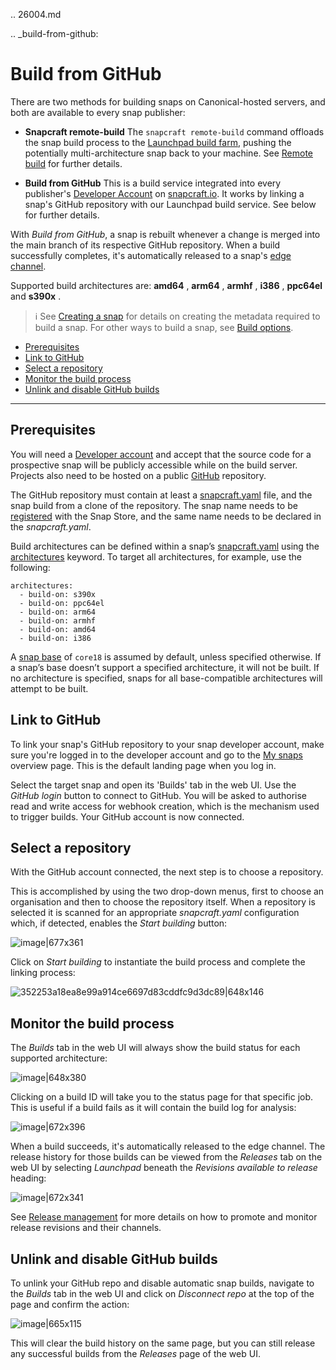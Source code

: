 .. 26004.md

.. _build-from-github:

# Build from GitHub

There are two methods for building snaps on Canonical-hosted servers, and both are available to every snap publisher:

- **Snapcraft remote-build**
  The `snapcraft remote-build` command offloads the snap build process to the [Launchpad build farm](https://launchpad.net/builders), pushing the potentially multi-architecture snap back to your machine. See  [Remote build](remote-build.md) for further details.

- **Build from GitHub**
This is a build service integrated into every publisher's [Developer Account](create-a-developer-account.md) on [snapcraft.io](https://snapcraft.io/). It works by linking a snap's GitHub repository with our Launchpad build service. See below for further details.

With _Build from GitHub_, a snap is rebuilt whenever a change is merged into the main branch of its respective GitHub repository. When a build successfully completes, it's automatically released to a snap's [edge channel](https://snapcraft.io/docs/channels#build-from-github-heading--risk-levels).

Supported build architectures are: **amd64** , **arm64** , **armhf** , **i386** , **ppc64el** and **s390x** .

> ℹ See [Creating a snap](creating-a-snap.md) for details on creating the metadata required to build a snap. For other ways to build a snap, see [Build options](build-options.md).


- [Prerequisites](#build-from-github-heading--prerequisites)
- [Link to GitHub](#build-from-github-heading--github)
- [Select a repository](#build-from-github-heading--repo)
- [Monitor the build process](#build-from-github-heading--monitor)
- [Unlink and disable GitHub builds](#build-from-github-heading--unlink)

---

<h2 id='build-from-github-heading--prerequisites'>Prerequisites</h2>

You will need a [Developer account](create-a-developer-account.md) and accept that the source code for a prospective snap will be publicly accessible while on the build server. Projects also need to be hosted on a public [GitHub](https://github.com/) repository.

The GitHub repository must contain at least a [snapcraft.yaml](the-snapcraft-yaml-schema.md) file, and the snap build from a clone of the repository. The snap name needs to be [registered](registering-your-app-name.md) with the Snap Store, and the same name needs to be declared in the _snapcraft.yaml_.

Build architectures can be defined within a snap’s [snapcraft.yaml](the-snapcraft-yaml-schema.md) using the [architectures](architectures.md) keyword. To target all architectures, for example, use the following:

```
architectures:
  - build-on: s390x
  - build-on: ppc64el
  - build-on: arm64
  - build-on: armhf
  - build-on: amd64
  - build-on: i386
```

A [snap base](base-snaps.md) of `core18` is assumed by default, unless specified otherwise. If a snap’s base doesn’t support a specified architecture, it will not be built. If no architecture is specified, snaps for all base-compatible architectures will attempt to be built.

<h2 id='build-from-github-heading--github'>Link to GitHub</h2>

To link your snap's GitHub repository to your snap developer account, make sure you're logged in to the developer account and go to the [My snaps](https://snapcraft.io/snaps) overview page. This is the default landing page when you log in.

Select the target snap and open its 'Builds' tab in the web UI. Use the  _GitHub login_ button to connect to GitHub. You will be asked to authorise read and write access for webhook creation, which is the mechanism used to trigger builds. Your GitHub account is now connected.

<h2 id='build-from-github-heading--repo'>Select a repository</h2>

With the GitHub account connected, the next step is to choose a repository.

This is accomplished by using the two drop-down menus, first to choose an organisation and then to choose the repository itself. When a repository is selected it is scanned for an appropriate _snapcraft.yaml_ configuration which, if detected, enables the _Start building_ button:

![image|677x361](https://forum-snapcraft-io.s3.dualstack.us-east-1.amazonaws.com/original/2X/b/bfc72bc1a38e19de984786d4163d27afc852fb49.png)

Click on _Start building_ to instantiate the build process and complete the linking process:

![352253a18ea8e99a914ce6697d83cddfc9d3dc89|648x146](https://forum-snapcraft-io.s3.dualstack.us-east-1.amazonaws.com/original/2X/a/adcfaf6fb18ef99655535c31875f2a980e8a9ec5.png)

<h2 id='build-from-github-heading--monitor'>Monitor the build process</h2>

The _Builds_ tab in the web UI will always show the build status for each supported architecture:

![image|648x380](https://forum-snapcraft-io.s3.dualstack.us-east-1.amazonaws.com/original/2X/e/e1274b75d1d4f61af27c4a4ad1a11d94b19fb27c.png)

Clicking on a build ID will take you to the status page for that specific job. This is useful if a build fails as it will contain the build log for analysis:

![image|672x396](https://forum-snapcraft-io.s3.dualstack.us-east-1.amazonaws.com/original/2X/e/e961a00115dee7d1f5a45c5b6e8be25920df079b.png)

When a build succeeds, it's automatically released to the edge channel. The release history for those builds can be viewed from the _Releases_ tab on the web UI by selecting _Launchpad_ beneath the _Revisions available to release_ heading:

![image|672x341](https://forum-snapcraft-io.s3.dualstack.us-east-1.amazonaws.com/original/2X/3/330e0d32ed9fb1496246f2db38548c417274e214.png)

See [Release management](https://snapcraft.io/docs/release-management) for more details on how to promote and monitor release revisions and their channels.

<h2 id='build-from-github-heading--unlink'>Unlink and disable GitHub builds</h2>

To unlink your GitHub repo and disable automatic snap builds, navigate to the _Builds_ tab in the web UI and click on _Disconnect repo_ at the top of the page and confirm the action:

![image|665x115](https://forum-snapcraft-io.s3.dualstack.us-east-1.amazonaws.com/original/2X/f/f6af192ff385ad69a25d235f5386806a967997e1.png)

This will clear the build history on the same page, but you can still release any successful builds from the _Releases_ page of the web UI.